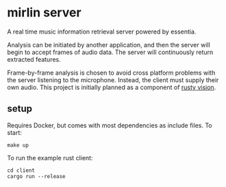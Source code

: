 # mirlin server

A real time music information retrieval server powered by essentia.

Analysis can be initiated by another application, and then the server will begin to accept frames of audio data. The server will continuously return extracted features.

Frame-by-frame analysis is chosen to avoid cross platform problems with the server listening to the microphone. Instead, the client must supply their own audio. This project is initially planned as a component of [rusty vision](https://github.com/julesyoungberg/rusty-vision).

## setup

Requires Docker, but comes with most dependencies as include files. To start:

```
make up
```

To run the example rust client:

```
cd client
cargo run --release
```

